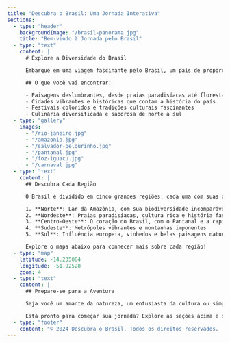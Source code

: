 ```yaml
---
title: "Descubra o Brasil: Uma Jornada Interativa"
sections:
  - type: "header"
    backgroundImage: "/brasil-panorama.jpg"
    title: "Bem-vindo à Jornada pelo Brasil"
  - type: "text"
    content: |
      # Explore a Diversidade do Brasil

      Embarque em uma viagem fascinante pelo Brasil, um país de proporções continentais e diversidade incomparável. Nesta jornada interativa, você descobrirá as maravilhas naturais, a rica cultura e as tradições únicas que fazem do Brasil um destino tão especial.

      ## O que você vai encontrar:

      - Paisagens deslumbrantes, desde praias paradisíacas até florestas exuberantes
      - Cidades vibrantes e históricas que contam a história do país
      - Festivais coloridos e tradições culturais fascinantes
      - Culinária diversificada e saborosa de norte a sul
  - type: "gallery"
    images:
      - "/rio-janeiro.jpg"
      - "/amazonia.jpg"
      - "/salvador-pelourinho.jpg"
      - "/pantanal.jpg"
      - "/foz-iguacu.jpg"
      - "/carnaval.jpg"
  - type: "text"
    content: |
      ## Descubra Cada Região

      O Brasil é dividido em cinco grandes regiões, cada uma com suas próprias características únicas:

      1. **Norte**: Lar da Amazônia, com sua biodiversidade incomparável
      2. **Nordeste**: Praias paradisíacas, cultura rica e história fascinante
      3. **Centro-Oeste**: O coração do Brasil, com o Pantanal e a capital Brasília
      4. **Sudeste**: Metrópoles vibrantes e montanhas imponentes
      5. **Sul**: Influência europeia, vinhedos e belas paisagens naturais

      Explore o mapa abaixo para conhecer mais sobre cada região!
  - type: "map"
    latitude: -14.235004
    longitude: -51.92528
    zoom: 4
  - type: "text"
    content: |
      ## Prepare-se para a Aventura

      Seja você um amante da natureza, um entusiasta da cultura ou simplesmente alguém em busca de novas experiências, o Brasil tem algo especial para oferecer. Use este guia interativo para planejar sua próxima aventura e descobrir as maravilhas deste país incrível.

      Está pronto para começar sua jornada? Explore as seções acima e deixe-se encantar pela magia do Brasil!
  - type: "footer"
    content: "© 2024 Descubra o Brasil. Todos os direitos reservados. | Desenvolvido com ❤️ por entusiastas do Brasil"
---
```


